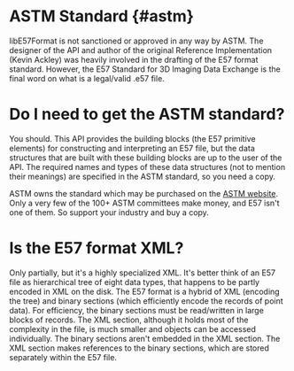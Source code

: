 # ASTM Standard {#astm}

libE57Format is not sanctioned or approved in any way by ASTM. The designer of the API and author of the original Reference Implementation (Kevin Ackley) was heavily involved in the drafting of the E57 format standard. However, the E57 Standard for 3D Imaging Data Exchange is the final word on what is a legal/valid .e57 file.

# Do I need to get the ASTM standard?

You should. This API provides the building blocks (the E57 primitive elements) for constructing and interpreting an E57 file, but the data structures that are built with these building blocks are up to the user of the API. The required names and types of these data structures (not to mention their meanings) are specified in the ASTM standard, so you need a copy.

ASTM owns the standard which may be purchased on the [ASTM website](https://www.astm.org/Standards/E2807.htm). Only a very few of the 100+ ASTM committees make money, and E57 isn't one of them. So support your industry and buy a copy.

# Is the E57 format XML?

Only partially, but it's a highly specialized XML. It's better think of an E57 file as hierarchical tree of eight data types, that happens to be partly encoded in XML on the disk. The E57 format is a hybrid of XML (encoding the tree) and binary sections (which efficiently encode the records of point data). For efficiency, the binary sections must be read/written in large blocks of records. The XML section, although it holds most of the complexity in the file, is much smaller and objects can be accessed individually. The binary sections aren't embedded in the XML section. The XML section makes references to the binary sections, which are stored separately within the E57 file.

